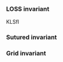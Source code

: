 ### LOSS invariant
KLSfl

### Sutured invariant

### Grid invariant

<!--stackedit_data:
eyJoaXN0b3J5IjpbNzM2OTkyODQ0XX0=
-->